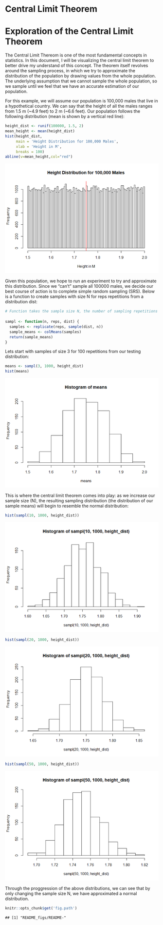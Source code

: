 Central Limit Theorem
================

# Exploration of the Central Limit Theorem

The Central Limit Thereom is one of the most fundamental concepts in
statistics. In this document, I will be visualizing the central limit
theorem to better drive my understand of this concept. The theorem
itself revolves around the sampling process, in which we try to
approximate the distribution of the population by drawing values from
the whole population. The underlying assumption that we cannot sample
the whole population, so we sample until we feel that we have an
accurate estimation of our population.

For this example, we will assume our population is 100,000 males that
live in a hypothetical country. We can say that the height of all the
males ranges from 1.5 m (\~4.9 feet) to 2 m (\~6.6 feet). Our population
follows the following distribution (mean is shown by a vertical red
line):

``` r
height_dist <- runif(100000, 1.5, 2)
mean_height <- mean(height_dist)
hist(height_dist, 
     main = 'Height Distribution for 100,000 Males',
     xlab = 'Height in M',
     breaks = 100)
abline(v=mean_height,col="red")
```

![](README_figs/README-Height_Distribution-1.png)<!-- -->

Given this population, we hope to run an experiment to try and
approximate this distribution. Since we “can’t” sample all 100000 males,
we decide our best course of action is to complete simple random
sampling (SRS). Below is a function to create samples with size N for
reps repetitions from a distribution dist:

``` r
# Function takes the sample size N, the number of sampling repetitions to complete and distribution to sample from

sampl <- function(n, reps, dist) {
  samples <- replicate(reps, sample(dist, n))
  sample_means <- colMeans(samples)
  return(sample_means)
}
```

Lets start with samples of size 3 for 100 repetitions from our testing
distribution:

``` r
means <- sampl(3, 1000, height_dist)
hist(means)
```

![](README_figs/README-Sample_Size_3_1000_reps-1.png)<!-- -->

This is where the central limit theorem comes into play: as we increase
our sample size (N), the resulting sampling distribution (the
distribution of our sample means) will begin to resemble the normal
distribution:

``` r
hist(sampl(10, 1000, height_dist))
```

![](README_figs/README-Sample_Size_10_1000_reps-1.png)<!-- -->

``` r
hist(sampl(20, 1000, height_dist))
```

![](README_figs/README-Sample_Size_20_1000_reps-1.png)<!-- -->

``` r
hist(sampl(50, 1000, height_dist))
```

![](README_figs/README-Sample_Size_50_1000_reps-1.png)<!-- -->

Through the proggression of the above distributions, we can see that by
only changing the sample size N, we have approximated a normal
distribution.

``` r
knitr::opts_chunk$get('fig.path')
```

    ## [1] "README_figs/README-"
